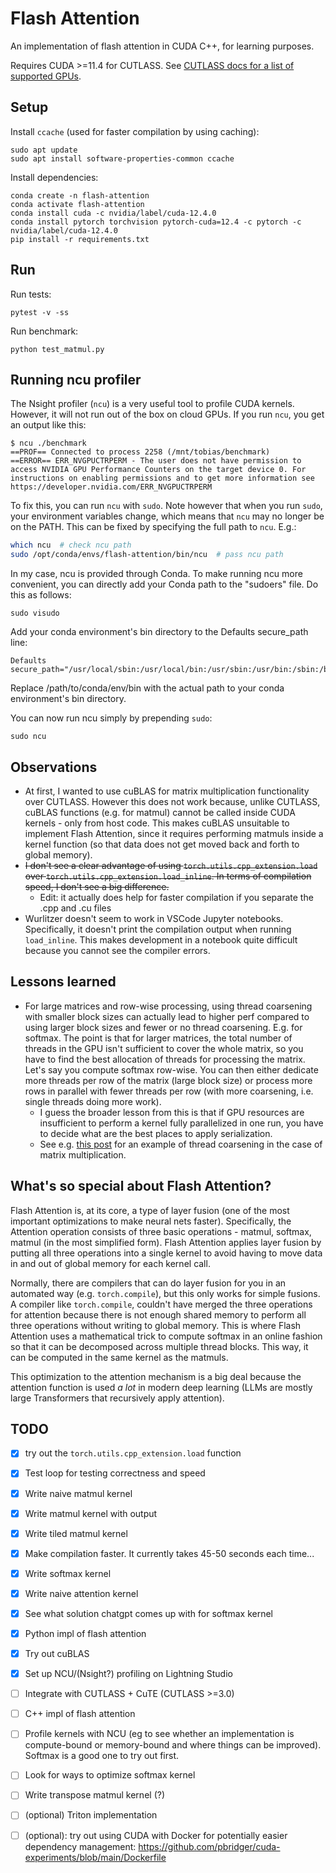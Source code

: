 # Flash Attention

An implementation of flash attention in CUDA C++, for learning purposes.

Requires CUDA >=11.4 for CUTLASS. See [CUTLASS docs for a list of supported GPUs](https://github.com/NVIDIA/cutlass/tree/main?tab=readme-ov-file#hardware).

## Setup

Install `ccache` (used for faster compilation by using caching):

```shell
sudo apt update
sudo apt install software-properties-common ccache
```

Install dependencies:

```shell
conda create -n flash-attention
conda activate flash-attention
conda install cuda -c nvidia/label/cuda-12.4.0
conda install pytorch torchvision pytorch-cuda=12.4 -c pytorch -c nvidia/label/cuda-12.4.0
pip install -r requirements.txt
```

## Run

Run tests:

```shell
pytest -v -ss
```

Run benchmark:

```shell
python test_matmul.py
```

## Running ncu profiler

The Nsight profiler (`ncu`) is a very useful tool to profile CUDA kernels.  However, it will not run out of the box on cloud GPUs. If you run `ncu`, you get an output like this:

```shell
$ ncu ./benchmark
==PROF== Connected to process 2258 (/mnt/tobias/benchmark)
==ERROR== ERR_NVGPUCTRPERM - The user does not have permission to access NVIDIA GPU Performance Counters on the target device 0. For instructions on enabling permissions and to get more information see https://developer.nvidia.com/ERR_NVGPUCTRPERM
```

To fix this, you can run `ncu` with `sudo`. Note however that when you run `sudo`, your environment variables change, which means that `ncu` may no longer be on the PATH. This can be fixed by specifying the full path to `ncu`. E.g.:

```bash
which ncu  # check ncu path
sudo /opt/conda/envs/flash-attention/bin/ncu  # pass ncu path
```

In my case, ncu is provided through Conda. To make running ncu more convenient, you can directly add your Conda path to the "sudoers" file. Do this as follows:

```shell
sudo visudo
```

 Add your conda environment's bin directory to the Defaults secure_path line: 

```shell
Defaults secure_path="/usr/local/sbin:/usr/local/bin:/usr/sbin:/usr/bin:/sbin:/bin:/path/to/conda/env/bin"
```

Replace /path/to/conda/env/bin with the actual path to your conda environment's bin directory.


You can now run ncu simply by prepending `sudo`:

```shell
sudo ncu
```


## Observations

- At first, I wanted to use cuBLAS for matrix multiplication functionality over CUTLASS. However this does not work because, unlike CUTLASS, cuBLAS functions (e.g. for matmul) cannot be called inside CUDA kernels - only from host code. This makes cuBLAS unsuitable to implement Flash Attention, since it requires performing matmuls inside a kernel function (so that data does not get moved back and forth to global memory).
- ~~I don't see a clear advantage of using `torch.utils.cpp_extension.load` over `torch.utils.cpp_extension.load_inline`. In terms of compilation speed, I don't see a big difference.~~
    - Edit: it actually does help for faster compilation if you separate the .cpp and .cu files
- Wurlitzer doesn't seem to work in VSCode Jupyter notebooks. Specifically, it doesn't print the compilation output when running `load_inline`. This makes development in a notebook quite difficult because you cannot see the compiler errors.

## Lessons learned

- For large matrices and row-wise processing, using thread coarsening with smaller block sizes can actually lead to higher perf compared to using larger block sizes and fewer or no thread coarsening. E.g. for softmax. The point is that for larger matrices, the total number of threads in the GPU isn't sufficient to cover the whole matrix, so you have to find the best allocation of threads for processing the matrix. Let's say you compute softmax row-wise. You can then either dedicate more threads per row of the matrix (large block size) or process more rows in parallel with fewer threads per row (with more coarsening, i.e. single threads doing more work).
    - I guess the broader lesson from this is that if GPU resources are insufficient to perform a kernel fully parallelized in one run, you have to decide what are the best places to apply serialization.
    - See e.g. [this post](https://ajdillhoff.github.io/notes/gpu_performance_basics/#thread-coarsening) for an example of thread coarsening in the case of matrix multiplication.

## What's so special about Flash Attention?

Flash Attention is, at its core, a type of layer fusion (one of the most important optimizations to make neural nets faster). Specifically, the Attention operation consists of three basic operations - matmul, softmax, matmul (in the most simplified form). Flash Attention applies layer fusion by putting all three operations into a single kernel to avoid having to move data in and out of global memory for each kernel call. 

Normally, there are compilers that can do layer fusion for you in an automated way (e.g. `torch.compile`), but this only works for simple fusions. A compiler like `torch.compile`, couldn't have merged the three operations for attention because there is not enough shared memory to perform all three operations without writing to global memory. This is where Flash Attention uses a mathematical trick to compute softmax in an online fashion so that it can be decomposed across multiple thread blocks. This way, it can be computed in the same kernel as the matmuls. 

This optimization to the attention mechanism is a big deal because the attention function is used *a lot* in modern deep learning (LLMs are mostly large Transformers that recursively apply attention).

## TODO

- [x] try out the `torch.utils.cpp_extension.load` function
- [x] Test loop for testing correctness and speed
- [x] Write naive matmul kernel
- [x] Write matmul kernel with output 
- [x] Write tiled matmul kernel
- [x] Make compilation faster. It currently takes 45-50 seconds each time...
- [x] Write softmax kernel
- [x] Write naive attention kernel
- [x] See what solution chatgpt comes up with for softmax kernel
- [x] Python impl of flash attention
- [x] Try out cuBLAS
- [x] Set up NCU/(Nsight?) profiling on Lightning Studio 
- [ ] Integrate with CUTLASS + CuTE (CUTLASS >=3.0)
- [ ] C++ impl of flash attention
- [ ] Profile kernels with NCU (eg to see whether an implementation is compute-bound or memory-bound and where things can be improved). Softmax is a good one to try out first.
- [ ] Look for ways to optimize softmax kernel
- [ ] Write transpose matmul kernel (?)
- [ ] (optional) Triton implementation
- [ ] (optional): try out using CUDA with Docker for potentially easier dependency management: https://github.com/pbridger/cuda-experiments/blob/main/Dockerfile 

